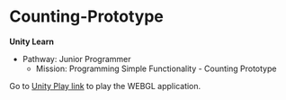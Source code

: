 # Counting-Prototype
**Unity Learn** 
* Pathway: Junior Programmer 
	* Mission: Programming Simple Functionality - Counting Prototype
	
Go to [Unity Play link](https://play.unity.com/mg/other/counting-prototype-16) to play the WEBGL application.
